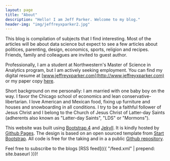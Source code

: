 ```yaml
---
layout: page
title: "About"
description: "Hello! I am Jeff Parker. Welcome to my blog."
header-img: "img/jeffreyxparker2.jpg"
---
```


This blog is compilation of subjects that I find interesting. Most of the articles will be about data science but expect to see a few articles about politices, parenting, design, economics, sports, religion and recipes. Friends, family and colleagues are invited to guest author.

Professionally, I am a student at Northwestern's Master of Science in Analytics program, but I am actively seeking employment. You can find my digital resume at [www.jeffreyxparker.com](http://www.jeffreyxparker.com) or my paper copy [here](https://jeffreyxparker.github.io/JeffreyParker_Resume.pdf).

Short background on me personally: I am married with one baby boy on the way. I favor the Chicago school of economics and lean conservative-libertarian. I love American and Mexican food, fixing up furniture and houses and snowboarding in all conditions. I try to be a faithful follower of Jesus Christ and I belong to the Church of Jesus Christ of Latter-day Saints (adherents also known as "Latter-day Saints", "LDS" or "Mormons").


This website was built using [Bootstrap 4](https://v4-alpha.getbootstrap.com/) and [Jekyll](https://jekyllrb.com/). It is kindly hosted by [Github Pages](https://pages.github.com/). The design is based on an open sourced template from [Start Bootstrap](https://startbootstrap.com/template-overviews/clean-blog/). All code is free for the taking and in a a public [Github repository](https://github.com/jeffreyxparker/jeffreyxparker.github.io).

Feel free to subscribe to the blogs [RSS feed]({{ "/feed.xml" | prepend: site.baseurl }})!
